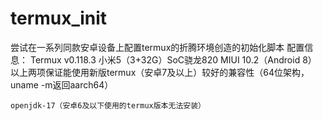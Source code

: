 # termux_init
尝试在一系列同款安卓设备上配置termux的折腾环境创造的初始化脚本
配置信息：
    Termux v0.118.3
    小米5（3+32G）SoC骁龙820
    MIUI 10.2（Android 8）
        以上两项保证能使用新版termux（安卓7及以上）较好的兼容性（64位架构，uname -m返回aarch64）
    
    openjdk-17（安卓6及以下使用的termux版本无法安装）